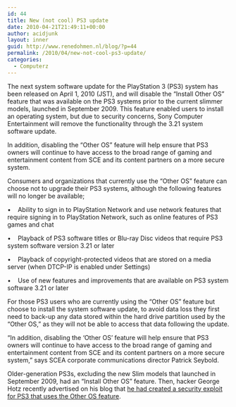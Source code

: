 ```yaml
---
id: 44
title: New (not cool) PS3 update
date: 2010-04-21T21:49:11+00:00
author: acidjunk
layout: inner
guid: http://www.renedohmen.nl/blog/?p=44
permalink: /2010/04/new-not-cool-ps3-update/
categories:
  - Computerz
---
```

The next system software update for the PlayStation 3 (PS3) system has been released on April 1, 2010 (JST), and will disable the “Install Other OS” feature that was available on the PS3 systems prior to the current slimmer models, launched in September 2009. This feature enabled users to install an operating system, but due to security concerns, Sony Computer Entertainment will remove the functionality through the 3.21 system software update.
  
In addition, disabling the “Other OS” feature will help ensure that PS3 owners will continue to have access to the broad range of gaming and entertainment content from SCE and its content partners on a more secure system.
  
Consumers and organizations that currently use the “Other OS” feature can choose not to upgrade their PS3 systems, although the following features will no longer be available;
  
•    Ability to sign in to PlayStation Network and use network features that require signing in to PlayStation Network, such as online features of PS3 games and chat
  
•    Playback of PS3 software titles or Blu-ray Disc videos that require PS3 system software version 3.21 or later
  
•    Playback of copyright-protected videos that are stored on a media server (when DTCP-IP is enabled under Settings)
  
•    Use of new features and improvements that are available on PS3 system software 3.21 or later
  
For those PS3 users who are currently using the “Other OS” feature but choose to install the system software update, to avoid data loss they first need to back-up any data stored within the hard drive partition used by the “Other OS,” as they will not be able to access that data following the update.

&#8220;In addition, disabling the &#8216;Other OS&#8217; feature will help ensure that PS3 owners will continue to have access to the broad range of gaming and entertainment content from SCE and its content partners on a more secure system,&#8221; says SCEA corporate communications director Patrick Seybold.

Older-generation PS3s, excluding the new Slim models that launched in September 2009, had an &#8220;Install Other OS&#8221; feature. Then, hacker George Hotz recently advertised on his blog that [he had created a security exploit for PS3 that uses the Other OS feature](http://geohotps3.blogspot.com/2010/01/heres-your-silver-platter.html).